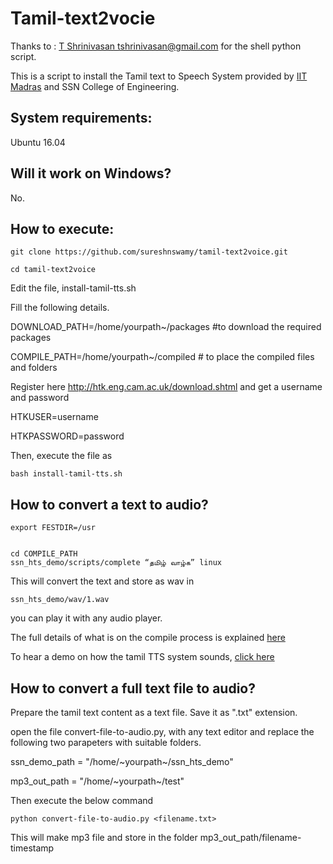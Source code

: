 # Tamil-text2vocie

Thanks to : [T Shrinivasan <tshrinivasan@gmail.com>](https://github.com/tshrinivasan/tamil-tts-install) for the shell python script.


This is a script to install the Tamil text to Speech System provided by [IIT Madras](https://www.iitm.ac.in/donlab/tts/voices.php) and SSN College of Engineering.

## System requirements:

Ubuntu 16.04

## Will it work on Windows?

No. 


## How to execute:


```
git clone https://github.com/sureshnswamy/tamil-text2voice.git

cd tamil-text2voice

```

Edit the file, install-tamil-tts.sh

Fill the following details.

DOWNLOAD_PATH=/home/yourpath~/packages  #to download the required packages

COMPILE_PATH=/home/yourpath~/compiled   # to place the compiled files and folders


Register here http://htk.eng.cam.ac.uk/download.shtml and get a username and password

HTKUSER=username

HTKPASSWORD=password


Then, execute the file as

```
bash install-tamil-tts.sh

```


## How to convert a text to audio?

```
export FESTDIR=/usr


cd COMPILE_PATH
ssn_hts_demo/scripts/complete “தமிழ் வாழ்க” linux

```


This will convert the text and store as wav in

```
ssn_hts_demo/wav/1.wav

```

you can play it with any audio player.


The full details of what is on the compile process is explained [here](https://goinggnu.wordpress.com/2017/09/20/how-to-compile-tamil-tts-engine-from-source/)

To hear a demo on how the tamil TTS system sounds, [click here](https://soundcloud.com/shrinivasan/tamil-tts-demo)



## How to convert a full text file to audio?

Prepare the tamil text content as a text file. Save it as ".txt" extension.

open the file convert-file-to-audio.py, with any text editor and replace the following two parapeters with suitable folders.

ssn_demo_path = "/home/~yourpath~/ssn_hts_demo"

mp3_out_path = "/home/~yourpath~/test"


Then execute the below command

```
python convert-file-to-audio.py <filename.txt>
```

This will make mp3 file and store in the folder mp3_out_path/filename-timestamp